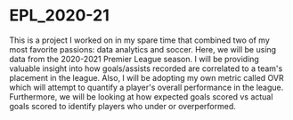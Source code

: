 # EPL_2020-21

This is a project I worked on in my spare time that combined two of my most favorite passions: data analytics and soccer. 
Here, we will be using data from the 2020-2021 Premier League season. 
I will be providing valuable insight into how goals/assists recorded are correlated to a team's placement in the league. 
Also, I will be adopting my own metric called OVR which will attempt to quantify a player's overall performance in the league. 
Furthermore, we will be looking at how expected goals scored vs actual goals scored to identify players who under or overperformed. 
